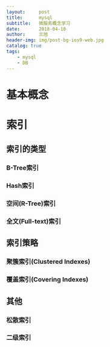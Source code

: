 ```yaml
---
layout:     post
title:      mysql
subtitle:   微服务概念学习
date:       2018-04-10
author:     兰旭
header-img: img/post-bg-ios9-web.jpg
catalog: true
tags:
    - mysql
    - DB
---
```

# 基本概念

# 索引

## 索引的类型

### B-Tree索引

### Hash索引

### 空间(R-Tree)索引

### 全文(Full-text)索引


## 索引策略

### 聚簇索引(Clustered Indexes)

### 覆盖索引(Covering Indexes)

## 其他

### 松散索引

### 二级索引
